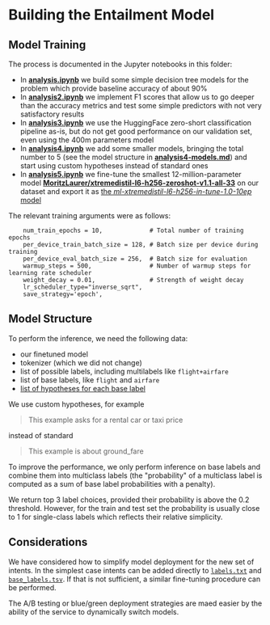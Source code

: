 # Building the Entailment Model

## Model Training

The process is documented in the Jupyter notebooks in this folder:

  - In **[analysis.ipynb](analysis.ipynb)** we build some simple decision tree models for the problem which provide baseline accuracy of about 90%
  - In **[analysis2.ipynb](analysis2.ipynb)** we implement F1 scores that allow us to go deeper than the accuracy metrics and test some simple predictors with not very satisfactory results
  - In **[analysis3.ipynb](analysis3.ipynb)** we use the HuggingFace zero-short classification pipeline as-is, but do not get good performance on our validation set, even using the 400m parameters model
  - In **[analysis4.ipynb](analysis4.ipynb)** we add some smaller models, bringing the total number to 5 (see the model structure in **[analysis4-models.md](analysis4-models.md)**) and start using custom hypotheses instead of standard ones
  - In **[analysis5.ipynb](analysis5.ipynb)** we fine-tune the smallest 12-million-parameter model **[MoritzLaurer/xtremedistil-l6-h256-zeroshot-v1.1-all-33](https://huggingface.co/MoritzLaurer/xtremedistil-l6-h256-zeroshot-v1.1-all-33)** on our dataset and export it as [the _ml-xtremedistil-l6-h256-in-tune-1.0-10ep_ model](../server/models/ml-xtremedistil-l6-h256-in-tune-1.0-10ep)


The relevant training arguments were as follows:

        num_train_epochs = 10,             # Total number of training epochs
        per_device_train_batch_size = 128, # Batch size per device during training
        per_device_eval_batch_size = 256,  # Batch size for evaluation
        warmup_steps = 500,                # Number of warmup steps for learning rate scheduler
        weight_decay = 0.01,               # Strength of weight decay
        lr_scheduler_type="inverse_sqrt",
        save_strategy='epoch',

## Model Structure

To perform the inference, we need the following data:
 
  - our finetuned model
  - tokenizer (which we did not change)
  - list of possible labels, including multilabels like `flight+airfare`
  - list of base labels, like `flight` and `airfare`
  - [list of hypotheses for each base label](../server/models/ml-xtremedistil-l6-h256-in-tune-1.0-10ep/base_labels.tsv)

We use custom hypotheses, for example 

> This example asks for a rental car or taxi price

instead of standard

> This example is about ground_fare


To improve the performance, we only perform inference on base labels and combine them
into multiclass labels (the "probability" of a multiclass label is computed as a 
sum of base label probabilities with a penalty).

We return top 3 label choices, provided their probability is above the 0.2 threshold.
However,
for the train and test set the probability is usually close to 1 for single-class labels
which reflects their relative simplicity.


## Considerations

We have considered how to simplify model deployment for the new set of intents.
In the simplest case intents can be added directly to [`labels.txt`]((../server/models/ml-xtremedistil-l6-h256-in-tune-1.0-10ep/labels.txt)) and [`base_labels.tsv`](../server/models/ml-xtremedistil-l6-h256-in-tune-1.0-10ep/base_labels.tsv).
If that is not sufficient, a similar fine-tuning procedure can be performed.

The A/B testing or blue/green deployment strategies are maed easier by the ability of the service to dynamically switch models.
